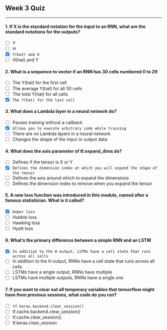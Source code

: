 ## Week 3 Quiz

---

#### 1. If X is the standard notation for the input to an RNN, what are the standard notations for the outputs?

- [ ] Y
- [ ] H
- [x] `Y(hat) and H`
- [ ] H(hat) and Y

#### 2. What is a sequence to vector if an RNN has 30 cells numbered 0 to 29

- [ ] The Y(hat) for the first cell
- [ ] The average Y(hat) for all 30 cells
- [ ] The total Y(hat) for all cells
- [x] `The Y(hat) for the last cell`

#### 3. What does a Lambda layer in a neural network do?

- [ ] Pauses training without a callback
- [x] `Allows you to execute arbitrary code while training`
- [ ] There are no Lambda layers in a neural network
- [ ] Changes the shape of the input or output data

#### 4. What does the axis parameter of tf.expand_dims do?

- [ ] Defines if the tensor is X or Y
- [x] `Defines the dimension index at which you will expand the shape of the tensor`
- [ ] Defines the axis around which to expand the dimensions
- [ ] Defines the dimension index to remove when you expand the tensor

#### 5. A new loss function was introduced in this module, named after a famous statistician. What is it called?

- [x] `Huber loss`
- [ ] Hubble loss
- [ ] Hawking loss
- [ ] Hyatt loss

#### 6. What’s the primary difference between a simple RNN and an LSTM

- [x] `In addition to the H output, LSTMs have a cell state that runs across all cells`
- [ ] In addition to the H output, RNNs have a cell state that runs across all cells 
- [ ] LSTMs have a single output, RNNs have multiple
- [ ] LSTMs have multiple outputs, RNNs have a single one

#### 7. If you want to clear out all temporary variables that tensorflow might have from previous sessions, what code do you run?

- [ ] `tf.keras.backend.clear_session()`
- [ ] tf.cache.backend.clear_session()
- [ ] tf.cache.clear_session()
- [ ] tf.keras.clear_session

